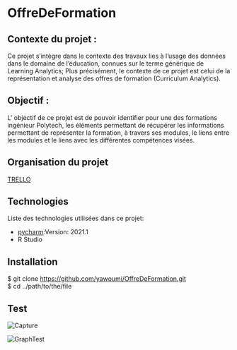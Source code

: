 # OffreDeFormation

## Contexte du projet :
Ce projet s’intègre dans le contexte des travaux lies à l’usage des données dans le domaine de l’éducation, connues sur le terme générique de Learning Analytics; 
Plus précisément, le contexte de ce projet est celui de la représentation et analyse des offres de formation (Curriculum Analytics). 

## Objectif :
L' objectif de ce projet est de pouvoir identifier pour une des formations ingénieur Polytech, les éléments permettant de récupérer les informations permettant de représenter la formation, à travers ses modules, le liens entre les modules et le liens avec les différentes compétences visées.

## Organisation du projet
[TRELLO](https://trello.com/b/88vfPdXJ/repr%C3%A9sentation-offre-de-formation)

## Technologies

Liste des technologies utilisées dans ce projet:
* [pycharm](https://www.jetbrains.com/pycharm/download/#section=windows):Version: 2021.1
* R Studio

## Installation
$ git clone https://github.com/yawoumi/OffreDeFormation.git<br>
$ cd ../path/to/the/file

## Test
![Capture](https://user-images.githubusercontent.com/72502866/114837265-cdb84d00-9dd3-11eb-9747-7591fd629d3a.JPG)

![GraphTest](https://user-images.githubusercontent.com/72502866/114837405-f3455680-9dd3-11eb-95c3-2ca738f2698b.png)

